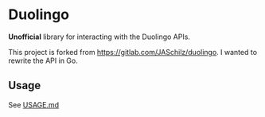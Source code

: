 # Duolingo

**Unofficial** library for interacting with the Duolingo APIs.

This project is forked from https://gitlab.com/JASchilz/duolingo. I wanted to rewrite the API in Go.

## Usage

See [USAGE.md](USAGE.md)
